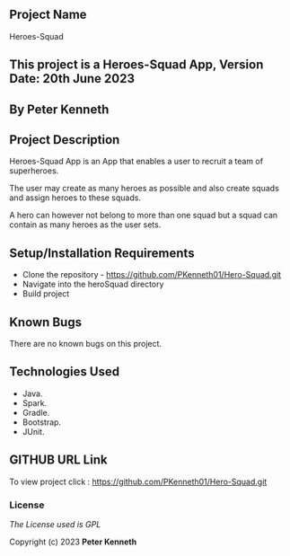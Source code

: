 ## Project Name

Heroes-Squad

## This project is a Heroes-Squad App, Version Date: 20th June 2023

## By **Peter Kenneth**

## Project Description
Heroes-Squad App is an App that enables a user to recruit a team of superheroes.

The user may create as many heroes as possible and also create squads and assign heroes to these squads.

A hero can however not belong to more than one squad but a squad can contain as many heroes as the user sets.

## Setup/Installation Requirements

- Clone the repository - https://github.com/PKenneth01/Hero-Squad.git
- Navigate into the heroSquad directory 
- Build project

## Known Bugs

There are no known bugs on this project.

## Technologies Used

* Java.
* Spark. 
* Gradle.
* Bootstrap.
* JUnit.

## GITHUB URL Link

To view project click :  https://github.com/PKenneth01/Hero-Squad.git

### License

_The License used is GPL_

Copyright (c) 2023 **Peter Kenneth**